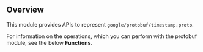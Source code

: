 ## Overview

This module provides APIs to represent `google/protobuf/timestamp.proto`.

For information on the operations, which you can perform with the protobuf module, see the below **Functions**.
